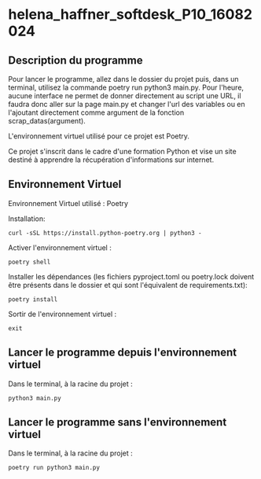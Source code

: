 # helena_haffner_softdesk_P10_16082024

## Description du programme

[//]: # ( todo décrire à quoi sert le programme )
Pour lancer le programme, allez dans le dossier du projet puis, dans un terminal, utilisez la commande poetry run python3 main.py.
Pour l'heure, aucune interface ne permet de donner directement au script une URL, il faudra donc aller sur la page main.py et changer l'url des variables ou en l'ajoutant directement comme argument de la fonction scrap_datas(argument).

L'environnement virtuel utilisé pour ce projet est Poetry.

Ce projet s'inscrit dans le cadre d'une formation Python et vise un site destiné à apprendre la récupération d'informations sur internet.

## Environnement Virtuel
Environnement Virtuel utilisé : Poetry

Installation:
```shell
curl -sSL https://install.python-poetry.org | python3 - 
```

Activer l'environnement virtuel : 
```shell
poetry shell
```
Installer les dépendances (les fichiers pyproject.toml ou poetry.lock doivent être présents dans le dossier et qui sont l'équivalent de requirements.txt): 
```shell
poetry install 
```
Sortir de l'environnement virtuel : 
```shell
exit
```

## Lancer le programme depuis l'environnement virtuel
Dans le terminal, à la racine du projet :
```shell
python3 main.py
```

## Lancer le programme sans l'environnement virtuel
Dans le terminal, à la racine du projet :
```shell
poetry run python3 main.py
```




